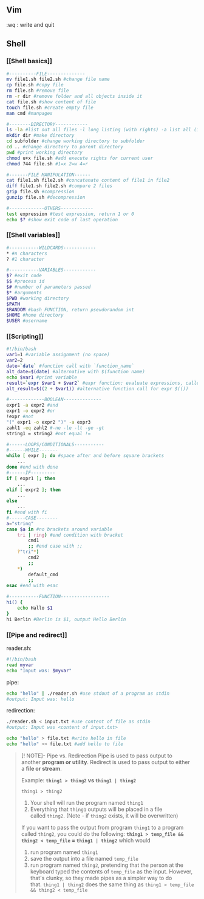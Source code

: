 ## Vim
:wq : write and quit


## Shell
### [[Shell basics]]
```bash
#----------FILE--------------
mv file1.sh file2.sh #change file name
cp file.sh #copy file
rm file.sh #remove file
rm -r dir #remove folder and all objects inside it
cat file.sh #show content of file
touch file.sh #create empty file
man cmd #manpages

#--------DIRECTORY------------
ls -la #list out all files -l long listing (with rights) -a list all (includes hidden files)
mkdir dir #make directory
cd subfolder #change working directory to subfolder
cd .. #change directory to parent directory
pwd #print working directory
chmod u+x file.sh #add execute rights for current user
chmod 744 file.sh #1=x 2=w 4=r

#-------FILE MANIPULATION------
cat file1.sh file2.sh #concatenate content of file1 in file2
diff file1.sh file2.sh #compare 2 files
gzip file.sh #compression
gunzip file.sh #decompression

#-------------OTHERS------------
test expression #test expression, return 1 or 0
echo $? #show exit code of last operation
```
### [[Shell variables]]
```bash
#-----------WILDCARDS------------
* #n characters
? #1 character

#-----------VARIABLES------------
$? #exit code
$$ #process id
$# #number of parameters passed
$* #arguments
$PWD #working directory
$PATH
$RANDOM #bash FUNCTION, return pseudorandom int
$HOME #home directory
$USER #username
```

### [[Scripting]]
```bash
#!/bin/bash
var1=1 #variable assignment (no space)
var2=2
date=`date` #function call with `function_name`
alt_date=$(date) #alternative with $(function name)
echo $var1 #print variable
result=`expr $var1 + $var2` #expr function: evaluate expressions, called with `expr`
alt_result=$((2 + $var1)) #alternative function call for expr $(())

#-------------BOOLEAN--------------
expr1 -a expr2 #and
expr1 -o expr2 #or
!expr #not
"(" expr1 -o expr2 ")" -a expr3
zahl1 -eq zahl2 #-ne -le -lt -ge -gt
string1 = string2 #not equal !=

#------LOOPS/CONDITIONALS-----------
#------WHILE-------
while [ expr ]; do #space after and before square brackets
	...
done #end with done
#------IF---------
if [ expr1 ]; then
	...
elif [ expr2 ]; then
	...
else
	...
fi #end with fi
#------CASE--------
a="string"
case $a in #no brackets around variable
	tri | ring) #end condition with bracket
		cmd1
		;; #end case with ;;
	?"tri"*)
		cmd2
		;;
	*)
		default_cmd
		;;
esac #end with esac

#-----------FUNCTION------------------
hi() {
	echo Hallo $1
}
hi Berlin #Berlin is $1, output Hello Berlin
```
### [[Pipe and redirect]]
reader.sh:
```bash
#!/bin/bash
read myvar
echo "Input was: $myvar"
```
pipe:
```bash
echo "hello" | ./reader.sh #use stdout of a program as stdin
#output: Input was: hello
```
redirection:
```bash
./reader.sh < input.txt #use content of file as stdin
#output: Input was <content of input.txt>

echo "hello" > file.txt #write hello in file
echo "hello" >> file.txt #add hello to file
```

>[! NOTE]- Pipe vs. Redirection 
>Pipe is used to pass output to another **program or utility**.
>Redirect is used to pass output to either a **file or stream**.
>
> Example: **`thing1 > thing2` vs `thing1 | thing2`**
> 
> `thing1 > thing2`
>	1.  Your shell will run the program named `thing1`
>	2.  Everything that `thing1` outputs will be placed in a file called `thing2`. (Note - if `thing2` exists, it will be overwritten)
>	
>If you want to pass the output from program `thing1` to a program called `thing2`, you could do the following:
>**`thing1 > temp_file && thing2 < temp_file` = `thing1 | thing2`**
>which would
>	1.  run program named `thing1`
>	2.  save the output into a file named `temp_file`
>	3.  run program named `thing2`, pretending that the person at the keyboard typed the contents of `temp_file` as the input.
>However, that's clunky, so they made pipes as a simpler way to do that. `thing1 | thing2` does the same thing as `thing1 > temp_file && thing2 < temp_file`

